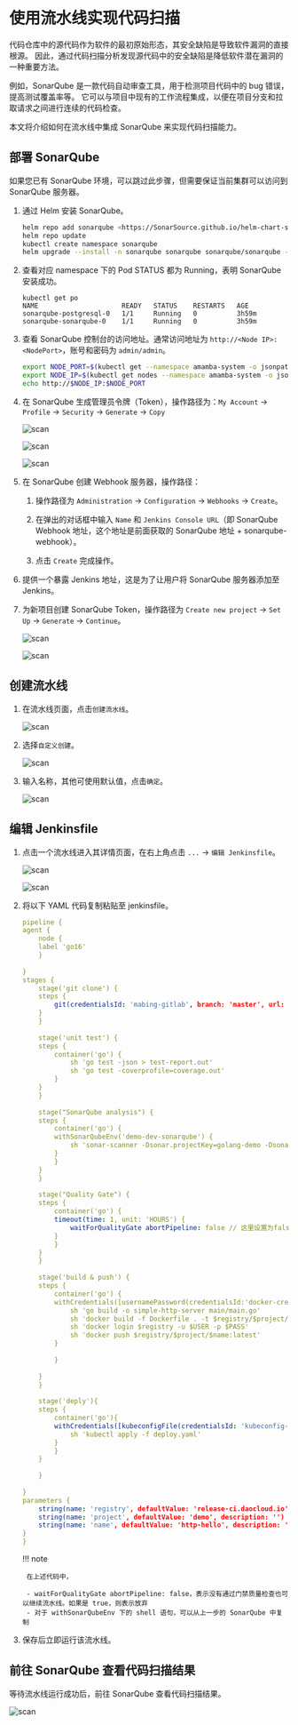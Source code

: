 # 使用流水线实现代码扫描

代码仓库中的源代码作为软件的最初原始形态，其安全缺陷是导致软件漏洞的直接根源。
因此，通过代码扫描分析发现源代码中的安全缺陷是降低软件潜在漏洞的一种重要方法。

例如，SonarQube 是一款代码自动审查工具，用于检测项目代码中的 bug 错误，提高测试覆盖率等。
它可以与项目中现有的工作流程集成，以便在项目分支和拉取请求之间进行连续的代码检查。

本文将介绍如何在流水线中集成 SonarQube 来实现代码扫描能力。

## 部署 SonarQube

如果您已有 SonarQube 环境，可以跳过此步骤，但需要保证当前集群可以访问到 SonarQube 服务器。

1. 通过 Helm 安装 SonarQube。

    ```bash
    helm repo add sonarqube <https://SonarSource.github.io/helm-chart-sonarqube>
    helm repo update
    kubectl create namespace sonarqube
    helm upgrade --install -n sonarqube sonarqube sonarqube/sonarqube -n amamba-system  --create-namespace --set service.type=NodePort
    ```

2. 查看对应 namespace 下的 Pod STATUS 都为 Running，表明 SonarQube 安装成功。

    ```none
    kubectl get po
    NAME                     READY   STATUS    RESTARTS   AGE
    sonarqube-postgresql-0   1/1     Running   0          3h59m
    sonarqube-sonarqube-0    1/1     Running   0          3h59m
    ```

3. 查看 SonarQube 控制台的访问地址。通常访问地址为 `http://<Node IP>:<NodePort>`，账号和密码为 `admin/admin`。

    ```bash
    export NODE_PORT=$(kubectl get --namespace amamba-system -o jsonpath="{.spec.ports[0].nodePort}" services sonarqube-sonarqube)
    export NODE_IP=$(kubectl get nodes --namespace amamba-system -o jsonpath="{.items[0].status.addresses[0].address}")
    echo http://$NODE_IP:$NODE_PORT
    ```

4. 在 SonarQube 生成管理员令牌（Token），操作路径为：`My Account` -> `Profile` -> `Security` -> `Generate` -> `Copy`

    ![scan](../images/scan01.png)

    ![scan](../images/scan02.png)

    ![scan](../images/scan03.png)

5. 在 SonarQube 创建 Webhook 服务器，操作路径：

    1. 操作路径为 `Administration` -> `Configuration` -> `Webhooks` -> `Create`。

    2. 在弹出的对话框中输入 `Name` 和 `Jenkins Console URL`（即 SonarQube Webhook 地址，这个地址是前面获取的 SonarQube 地址 + sonarqube-webhook）。

    3. 点击 `Create` 完成操作。

6. 提供一个暴露 Jenkins 地址，这是为了让用户将 SonarQube 服务器添加至 Jenkins。

7. 为新项目创建 SonarQube Token，操作路径为 `Create new project` -> `Set Up` -> `Generate` -> `Continue`。

    ![scan](../images/scan04.png)

    ![scan](../images/scan05.png)

## 创建流水线

1. 在流水线页面，点击`创建流水线`。

    ![scan](../images/scanp01.png)

2. 选择`自定义创建`。

    ![scan](../images/scanp02.png)

3. 输入名称，其他可使用默认值，点击`确定`。

    ![scan](../images/scanp03.png)

## 编辑 Jenkinsfile

1. 点击一个流水线进入其详情页面，在右上角点击 `...` -> `编辑 Jenkinsfile`。

    ![scan](../images/scanp04.png)

    ![scan](../images/scanp05.png)

2. 将以下 YAML 代码复制粘贴至 jenkinsfile。

    ```yaml
    pipeline {
    agent {
        node {
        label 'go16'
        }
        
    }
    stages {
        stage('git clone') {
        steps {
            git(credentialsId: 'mabing-gitlab', branch: 'master', url: 'https://gitlab.daocloud.cn/bing.ma/jenkins-sonarqube-demo.git')
        }
        }
        
        stage('unit test') {
        steps {
            container('go') {
                sh 'go test -json > test-report.out'
                sh 'go test -coverprofile=coverage.out'
            }
        }
        }
        
        stage("SonarQube analysis") {
        steps {
            container('go') {
            withSonarQubeEnv('demo-dev-sonarqube') {
                sh 'sonar-scanner -Dsonar.projectKey=golang-demo -Dsonar.sources=. -Dsonar.host.url=http://10.6.182.101:32313 -Dsonar.login=4b337cbbafd89ae9bca46a746cddab4c993d2a7a'
            }
            }
        }
        }
        
        stage("Quality Gate") {
        steps {
            container('go') {
            timeout(time: 1, unit: 'HOURS') {
                waitForQualityGate abortPipeline: false // 这里设置为false，表示即使没有通过sonarQube的QUALITY GATE，流水线也可以继续
            }
            }
        }
        }
        
        stage('build & push') {
        steps {
            container('go') {
            withCredentials([usernamePassword(credentialsId:'docker-credential',passwordVariable:'PASS',usernameVariable:'USER')]) {
                sh 'go build -o simple-http-server main/main.go'
                sh 'docker build -f Dockerfile . -t $registry/$project/$name:latest'
                sh 'docker login $registry -u $USER -p $PASS'
                sh 'docker push $registry/$project/$name:latest'
            }
            
            }
            
        }
        }
        
        stage('deply'){
        steps {
            container('go'){
            withCredentials([kubeconfigFile(credentialsId: 'kubeconfig-credential', variable: 'KUBECONFIG')]) {
                sh 'kubectl apply -f deploy.yaml'
            }
            }
        }
        
        }
        
    }
    parameters {
        string(name: 'registry', defaultValue: 'release-ci.daocloud.io', description: '')
        string(name: 'project', defaultValue: 'demo', description: '')
        string(name: 'name', defaultValue: 'http-hello', description: '')
    }
    }
    ```

    !!! note

        在上述代码中，
        
        - waitForQualityGate abortPipeline: false，表示没有通过门禁质量检查也可以继续流水线。如果是 true，则表示放弃
        - 对于 withSonarQubeEnv 下的 shell 语句，可以从上一步的 SonarQube 中复制

3. 保存后立即运行该流水线。

## 前往 SonarQube 查看代码扫描结果

等待流水线运行成功后，前往 SonarQube 查看代码扫描结果。

![scan](../images/scan06.png)
